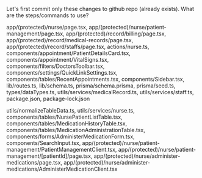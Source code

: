 Let's first commit only these changes to github repo (already exists). What are the steps/commands to use?

<!-- Modified files (parentheses need to be ignore to avoid errors) -->
app/(protected)/nurse/page.tsx, app/(protected)/nurse/patient-management/page.tsx, app/(protected)/record/billing/page.tsx, app/(protected)/record/medical-records/page.tsx, app/(protected)/record/staffs/page.tsx, actions/nurse.ts, components/appointment/PatientDetailsCard.tsx, components/appointment/VitalSigns.tsx, components/filters/DoctorsToolbar.tsx, components/settings/QuickLinkSettings.tsx, components/tables/RecentAppointments.tsx, components/Sidebar.tsx, lib/routes.ts, lib/schema.ts, prisma/schema.prisma, prisma/seed.ts, types/dataTypes.ts, utils/services/medicalRecord.ts, utils/services/staff.ts, package.json, package-lock.json

<!-- Newly created/untracked files -->
utils/normalizeTableData.ts, utils/services/nurse.ts, components/tables/NursePatientListTable.tsx, components/tables/MedicationHistoryTable.tsx, components/tables/MedicationAdministrationTable.tsx, components/forms/AdministerMedicationForm.tsx, components/SearchInput.tsx, app/(protected)/nurse/patient-management/PatientManagementClient.tsx, app/(protected)/nurse/patient-management/[patientId]/page.tsx, app/(protected)/nurse/administer-medications/page.tsx, app/(protected)/nurse/administer-medications/AdministerMedicationClient.tsx
